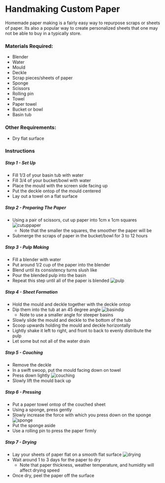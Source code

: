 # Handmaking Custom Paper
Homemade paper making is a fairly easy way to repurpose scraps or sheets of paper. Its also a popular way to create personalized sheets that one may not be able to buy in a typically store. 

### Materials Required:
- Blender
- Water
- Mould
- Deckle
- Scrap pieces/sheets of paper
- Sponge
- Scissors
- Rolling pin
- Towel
- Paper towel
- Bucket or bowl
- Basin tub

### Other Requirements:
- Dry flat surface

### Instructions
##### Step 1 - Set Up
- Fill 1/3 of your basin tub with water
- Fill 3/4 of your bucket/bowl with water
- Place the mould with the screen side facing up
- Put the deckle ontop of the mould centered
- Lay out a towel on a flat surface

##### Step 2 - Preparing The Paper
- Using a pair of scissors, cut up paper into 1cm x 1cm squares
 ![cutuppaper](cutuppaper.jpg)
  - Note that the smaller the squares, the smoother the paper will be
- Submerge the scraps of paper in the bucket/bowl for 3 to 12 hours

##### Step 3 - Pulp Making
- Fill a blender with water
- Put around 1/2 cup of the paper into the blender
- Blend until its consistency turns slush like
- Pour the blended pulp into the basin
- Repeat this step until all of the paper is blended
![pulp](pulp.jpg)

##### Step 4 - Sheet Formation
- Hold the mould and deckle together with the deckle ontop
- Dip them into the tub at an 45 degree angle
![basindip](basindip.jpg)
  - Note to use a smaller angle for steeper basins
- Slowly slide the mould and deckle to the bottom of the tub
- Scoop upwards holding the mould and deckle horizontally
- Lightly shake it left to right, and front to back to evenly distribute the pulp
- Let some but not all of the water drain

##### Step 5 - Couching
- Remove the deckle
- In a swift swoop, put the mould facing down on towel
- Press down lightly
![couching](couching.jpg)
- Slowly lift the mould back up

##### Step 6 - Pressing
- Put a paper towel ontop of the couched sheet
- Using a sponge, press gently
- Slowly increase the force with which you press down on the sponge
![sponge](sponge.jpg)
- Put the sponge aside
- Use a rolling pin to press the paper firmly

##### Step 7 - Drying
- Lay your sheets of paper flat on a smooth flat surface
![drying](drying.jpg)
- Wait around 1 to 3 days for the paper to dry
  - Note that paper thickness, weather temperature, and humidity will affect drying speed
- Once dry, peel the paper off the surface
